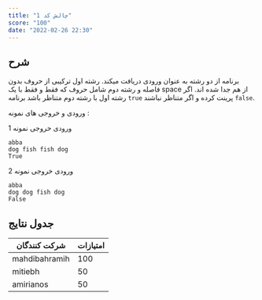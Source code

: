```yaml
---
title: "چالش کد 1"
score: "100"
date: "2022-02-26 22:30"
---
```


## شرح

برنامه از دو رشته به عنوان ورودی دریافت میکند. رشته اول ترکیبی از حروف بدون فاصله و رشته دوم شامل حروف که فقط و فقط با یک space از هم جدا شده اند. اگر رشته اول با رشته دوم متناظر باشد برنامه `true` پرینت کرده و اگر متناظر نباشند `false`.

ورودی و خروجی های نمونه :

ورودی خروجی نمونه 1  

```text
abba   
dog fish fish dog   
True   
```

ورودی خروجی نمونه 2  

```text
abba    
dog dog fish dog   
False   
```

## جدول نتایج

| شرکت کنندگان | امتیازات |
| ------------- | --- |
| mahdibahramih | 100 |
| mitiebh       | 50  |
| amirianos     | 50  |
